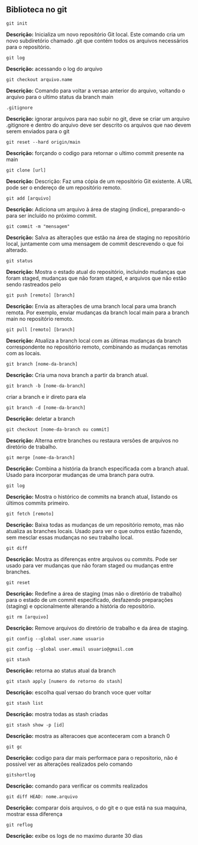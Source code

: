 
## Biblioteca no git

```
git init
```
**Descrição:** Inicializa um novo repositório Git local. Este comando cria um novo subdiretório chamado .git que contém todos os arquivos necessários para o repositório.

```
git log
```
**Descrição:**  acessando o log do arquivo

```
git checkout arquivo.name
```

**Descrição:**  Comando para voltar a versao anterior do arquivo, voltando o arquivo para o ultimo status da branch main 

```
.gitignore
```

**Descrição:**  ignorar arquivos para nao subir no git, deve se criar um arquivo .gitignore e dentro do arquivo deve ser descrito os arquivos que nao devem serem enviados para o git

```
git reset --hard origin/main 
```

**Descrição:** forçando o codigo para retornar o ultimo commit presente na main

```
git clone [url]
```

**Descrição:** Descrição: Faz uma cópia de um repositório Git existente. A URL pode ser o endereço de um repositório remoto.

```
git add [arquivo]
```

**Descrição:**  Adiciona um arquivo à área de staging (índice), preparando-o para ser incluído no próximo commit.

```
git commit -m "mensagem"
```

**Descrição:**  Salva as alterações que estão na área de staging no repositório local, juntamente com uma mensagem de commit descrevendo o que foi alterado.

```
git status
```

**Descrição:**  Mostra o estado atual do repositório, incluindo mudanças que foram staged, mudanças que não foram staged, e arquivos que não estão sendo rastreados pelo 

```
git push [remoto] [branch]
```
**Descrição:**  Envia as alterações de uma branch local para uma branch remota. Por exemplo, enviar mudanças da branch local main para a branch main no repositório remoto.

```
git pull [remoto] [branch]
```

**Descrição:**  Atualiza a branch local com as últimas mudanças da branch correspondente no repositório remoto, combinando as mudanças remotas com as locais.

```
git branch [nome-da-branch]
```

**Descrição:**  Cria uma nova branch a partir da branch atual.

```
git branch -b [nome-da-branch]
```
criar a branch e ir direto para ela

```
git branch -d [nome-da-branch]
```
**Descrição:** deletar a branch

```
git checkout [nome-da-branch ou commit]
```

**Descrição:**  Alterna entre branches ou restaura versões de arquivos no diretório de trabalho.

```
git merge [nome-da-branch]
```

**Descrição:**  Combina a história da branch especificada com a branch atual. Usado para incorporar mudanças de uma branch para outra.

```
git log
```

**Descrição:**  Mostra o histórico de commits na branch atual, listando os últimos commits primeiro.

```
git fetch [remoto]
```

**Descrição:**  Baixa todas as mudanças de um repositório remoto, mas não atualiza as branches locais. Usado para ver o que outros estão fazendo, sem mesclar essas mudanças no seu trabalho local.

```
git diff
```

**Descrição:**  Mostra as diferenças entre arquivos ou commits. Pode ser usado para ver mudanças que não foram staged ou mudanças entre branches.

```
git reset
```

**Descrição:**  Redefine a área de staging (mas não o diretório de trabalho) para o estado de um commit especificado, desfazendo preparações (staging) e opcionalmente alterando a história do repositório.

```
git rm [arquivo]
```

**Descrição:**  Remove arquivos do diretório de trabalho e da área de staging.

```
git config --global user.name usuario
```
```
git config --global user.email usuario@gmail.com
```

```
git stash
```
**Descrição:** retorna ao status atual da branch

```
git stash apply [numero do retorno do stash]
```
**Descrição:** escolha qual versao do branch voce quer voltar 

```
git stash list
```
**Descrição:** mostra todas as stash criadas 

```
git stash show -p [id]
```
**Descrição:** mostra as alteracoes que aconteceram com a branch 0 

```
git gc
```
**Descrição:** codigo para dar mais performace para o repositorio, não é possivel ver as alterações realizados pelo comando 

```
gitshortlog
```
**Descrição:** comando para verificar os commits realizados 

```
git diff HEAD: nome.arquivo
```
**Descrição:** comparar dois arquivos, o do git e o que está na sua maquina, mostrar essa diferença

```
git reflog
```
**Descrição:** exibe os logs de no maximo durante 30 dias 




